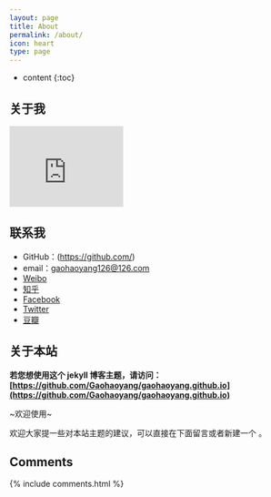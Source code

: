 ```yaml
---
layout: page
title: About
permalink: /about/
icon: heart
type: page
---
```


* content
{:toc}

## 关于我

<iframe src="https://github.com/ben9527/" style="border: 0;height: 142px;width: 200px;overflow: hidden;" frameBorder="0"></iframe>




## 联系我

* GitHub：(https://github.com/)
* email：gaohaoyang126@126.com
* [Weibo](http://weibo.com/)
* [知乎](https://www.zhihu.com/)
* [Facebook](https://www.facebook.com/)
* [Twitter](https://twitter.com/)
* [豆瓣](https://www.douban.com/)


## 关于本站

**若您想使用这个 jekyll 博客主题，请访问：[https://github.com/Gaohaoyang/gaohaoyang.github.io](https://github.com/Gaohaoyang/gaohaoyang.github.io)**

~欢迎使用~

欢迎大家提一些对本站主题的建议，可以直接在下面留言或者新建一个 。


## Comments

{% include comments.html %}
